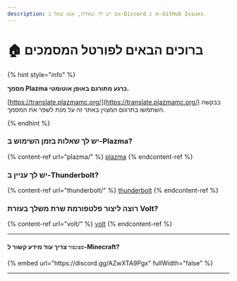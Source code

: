 ```yaml
---
description: אם יש לך שאלות, אנא שאל ב-Discord או ב-GitHub Issues.
---
```


# 🏠 ברוכים הבאים לפורטל המסמכים

{% hint style="info" %}

**מסמך Plazma כרגע מתורגם באופן אוטומטי.**

[https://translate.plazmamc.org/](https://translate.plazmamc.org/) בבקשה השתמשו בתרגום המצוין באתר זה על מנת לשפר את המסמך.

{% endhint %}

### יש לך שאלות בזמן השימוש ב-Plazma?

{% content-ref url="plazma/" %}
[plazma](plazma/)
{% endcontent-ref %}

### יש לך עניין ב-Thunderbolt?

{% content-ref url="thunderbolt/" %}
[thunderbolt](thunderbolt/)
{% endcontent-ref %}

### רוצה ליצור פלטפורמת שרת משלך בעזרת Volt?

{% content-ref url="volt/" %}
[volt](volt/)
{% endcontent-ref %}

***

#### `ספונסור` צריך עוד מידע קשור ל-Minecraft? <a href="#etc-1" id="etc-1"></a>

{% embed url="https\://discord.gg/AZwXTA9Pgx" fullWidth="false" %}

***
